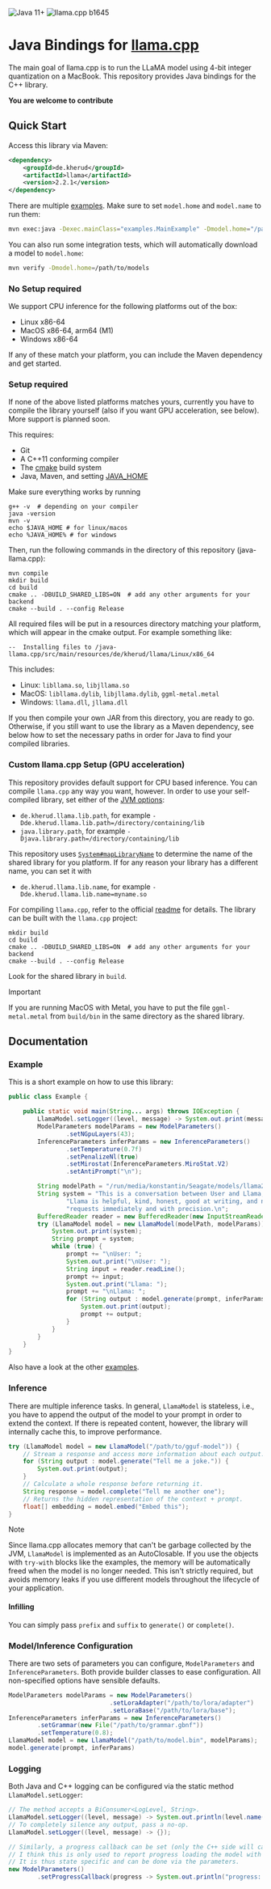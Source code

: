 ![Java 11+](https://img.shields.io/badge/Java-11%2B-informational)
![llama.cpp b1645](https://img.shields.io/badge/llama.cpp-%23b1645-informational)

# Java Bindings for [llama.cpp](https://github.com/ggerganov/llama.cpp)

The main goal of llama.cpp is to run the LLaMA model using 4-bit integer quantization on a MacBook.
This repository provides Java bindings for the C++ library.

**You are welcome to contribute**

## Quick Start

Access this library via Maven:

```xml
<dependency>
    <groupId>de.kherud</groupId>
    <artifactId>llama</artifactId>
    <version>2.2.1</version>
</dependency>
```

There are multiple [examples](src/test/java/examples). Make sure to set `model.home` and `model.name` to run them:

```bash
mvn exec:java -Dexec.mainClass="examples.MainExample" -Dmodel.home="/path/to/models" -Dmodel.name="codellama-13b.Q5_K_M.gguf"
```

You can also run some integration tests, which will automatically download a model to `model.home`:

```bash
mvn verify -Dmodel.home=/path/to/models
```

### No Setup required

We support CPU inference for the following platforms out of the box:

- Linux x86-64
- MacOS x86-64, arm64 (M1)
- Windows x86-64

If any of these match your platform, you can include the Maven dependency and get started.

### Setup required

If none of the above listed platforms matches yours, currently you have to compile the library yourself (also if you 
want GPU acceleration, see below). More support is planned soon.

This requires:

- Git
- A C++11 conforming compiler
- The [cmake](https://www.cmake.org/) build system
- Java, Maven, and setting [JAVA_HOME](https://www.baeldung.com/java-home-on-windows-7-8-10-mac-os-x-linux)

Make sure everything works by running

```
g++ -v  # depending on your compiler
java -version
mvn -v
echo $JAVA_HOME # for linux/macos
echo %JAVA_HOME% # for windows
```

Then, run the following commands in the directory of this repository (java-llama.cpp):

```shell
mvn compile
mkdir build
cd build
cmake .. -DBUILD_SHARED_LIBS=ON  # add any other arguments for your backend
cmake --build . --config Release
```

All required files will be put in a resources directory matching your platform, which will appear in the cmake output. For example something like:

```shell
--  Installing files to /java-llama.cpp/src/main/resources/de/kherud/llama/Linux/x86_64
```

This includes:

- Linux: `libllama.so`, `libjllama.so`
- MacOS: `libllama.dylib`, `libjllama.dylib`, `ggml-metal.metal`
- Windows: `llama.dll`, `jllama.dll`

If you then compile your own JAR from this directory, you are ready to go. Otherwise, if you still want to use the library
as a Maven dependency, see below how to set the necessary paths in order for Java to find your compiled libraries.

### Custom llama.cpp Setup (GPU acceleration)

This repository provides default support for CPU based inference. You can compile `llama.cpp` any way you want, however.
In order to use your self-compiled library, set either of the [JVM options](https://www.jetbrains.com/help/idea/tuning-the-ide.html#configure-jvm-options):

- `de.kherud.llama.lib.path`, for example `-Dde.kherud.llama.lib.path=/directory/containing/lib`
- `java.library.path`, for example `-Djava.library.path=/directory/containing/lib`

This repository uses [`System#mapLibraryName`](https://docs.oracle.com/javase%2F7%2Fdocs%2Fapi%2F%2F/java/lang/System.html) to determine the name of the shared library for you platform.
If for any reason your library has a different name, you can set it with

- `de.kherud.llama.lib.name`, for example `-Dde.kherud.llama.lib.name=myname.so`

For compiling `llama.cpp`, refer to the official [readme](https://github.com/ggerganov/llama.cpp#build) for details.
The library can be built with the `llama.cpp` project:

```shell
mkdir build
cd build
cmake .. -DBUILD_SHARED_LIBS=ON  # add any other arguments for your backend
cmake --build . --config Release
```

Look for the shared library in `build`.

> [!IMPORTANT]
> If you are running MacOS with Metal, you have to put the file `ggml-metal.metal` from `build/bin` in the same directory as the shared library.

## Documentation

### Example

This is a short example on how to use this library:

```java
public class Example {

	public static void main(String... args) throws IOException {
        LlamaModel.setLogger((level, message) -> System.out.print(message));
        ModelParameters modelParams = new ModelParameters()
                .setNGpuLayers(43);
        InferenceParameters inferParams = new InferenceParameters()
                .setTemperature(0.7f)
                .setPenalizeNl(true)
                .setMirostat(InferenceParameters.MiroStat.V2)
                .setAntiPrompt("\n");

        String modelPath = "/run/media/konstantin/Seagate/models/llama2/llama-2-13b-chat/ggml-model-q4_0.gguf";
        String system = "This is a conversation between User and Llama, a friendly chatbot.\n" +
                "Llama is helpful, kind, honest, good at writing, and never fails to answer any " +
                "requests immediately and with precision.\n";
        BufferedReader reader = new BufferedReader(new InputStreamReader(System.in, StandardCharsets.UTF_8));
        try (LlamaModel model = new LlamaModel(modelPath, modelParams)) {
            System.out.print(system);
            String prompt = system;
            while (true) {
                prompt += "\nUser: ";
                System.out.print("\nUser: ");
                String input = reader.readLine();
                prompt += input;
                System.out.print("Llama: ");
                prompt += "\nLlama: ";
                for (String output : model.generate(prompt, inferParams)) {
                    System.out.print(output);
                    prompt += output;
                }
            }
        }
    }
}
```

Also have a look at the other [examples](src/test/java/examples).

### Inference

There are multiple inference tasks. In general, `LlamaModel` is stateless, i.e., you have to append the output of the 
model to your prompt in order to extend the context. If there is repeated content, however, the library will internally
cache this, to improve performance.

```java
try (LlamaModel model = new LlamaModel("/path/to/gguf-model")) {
    // Stream a response and access more information about each output.
    for (String output : model.generate("Tell me a joke.")) {
        System.out.print(output);
    }
    // Calculate a whole response before returning it.
    String response = model.complete("Tell me another one");
    // Returns the hidden representation of the context + prompt.
    float[] embedding = model.embed("Embed this");
}
```

> [!NOTE]
> Since llama.cpp allocates memory that can't be garbage collected by the JVM, `LlamaModel` is implemented as an
> AutoClosable. If you use the objects with `try-with` blocks like the examples, the memory will be automatically
> freed when the model is no longer needed. This isn't strictly required, but avoids memory leaks if you use different
> models throughout the lifecycle of your application.

#### Infilling

You can simply pass `prefix` and `suffix` to `generate()` or `complete()`.

### Model/Inference Configuration

There are two sets of parameters you can configure, `ModelParameters` and `InferenceParameters`. Both provide builder 
classes to ease configuration. All non-specified options have sensible defaults.

```java
ModelParameters modelParams = new ModelParameters()
                            .setLoraAdapter("/path/to/lora/adapter")
                            .setLoraBase("/path/to/lora/base");
InferenceParameters inferParams = new InferenceParameters()
		.setGrammar(new File("/path/to/grammar.gbnf"))
        .setTemperature(0.8);
LlamaModel model = new LlamaModel("/path/to/model.bin", modelParams);
model.generate(prompt, inferParams)
```

### Logging

Both Java and C++ logging can be configured via the static method `LlamaModel.setLogger`:

```java
// The method accepts a BiConsumer<LogLevel, String>.
LlamaModel.setLogger((level, message) -> System.out.println(level.name() + ": " + message));
// To completely silence any output, pass a no-op.
LlamaModel.setLogger((level, message) -> {});

// Similarly, a progress callback can be set (only the C++ side will call this).
// I think this is only used to report progress loading the model with a value of 0-1.
// It is thus state specific and can be done via the parameters.
new ModelParameters()
        .setProgressCallback(progress -> System.out.println("progress: " + progress));
```
